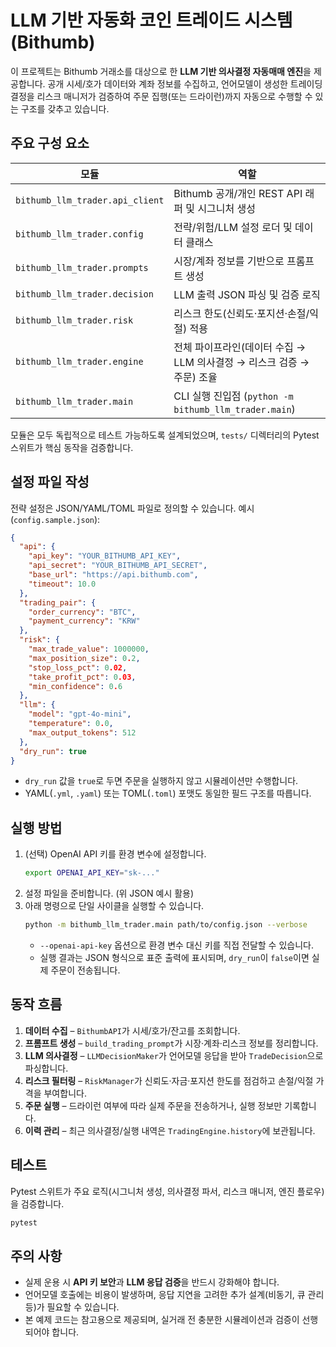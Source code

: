 # LLM 기반 자동화 코인 트레이드 시스템 (Bithumb)

이 프로젝트는 Bithumb 거래소를 대상으로 한 **LLM 기반 의사결정 자동매매 엔진**을 제공합니다. 
공개 시세/호가 데이터와 계좌 정보를 수집하고, 언어모델이 생성한 트레이딩 결정을 리스크 매니저가 검증하여 
주문 집행(또는 드라이런)까지 자동으로 수행할 수 있는 구조를 갖추고 있습니다.

## 주요 구성 요소

| 모듈 | 역할 |
| --- | --- |
| `bithumb_llm_trader.api_client` | Bithumb 공개/개인 REST API 래퍼 및 시그니처 생성 |
| `bithumb_llm_trader.config` | 전략/위험/LLM 설정 로더 및 데이터 클래스 |
| `bithumb_llm_trader.prompts` | 시장/계좌 정보를 기반으로 프롬프트 생성 |
| `bithumb_llm_trader.decision` | LLM 출력 JSON 파싱 및 검증 로직 |
| `bithumb_llm_trader.risk` | 리스크 한도(신뢰도·포지션·손절/익절) 적용 |
| `bithumb_llm_trader.engine` | 전체 파이프라인(데이터 수집 → LLM 의사결정 → 리스크 검증 → 주문) 조율 |
| `bithumb_llm_trader.main` | CLI 실행 진입점 (`python -m bithumb_llm_trader.main`) |

모듈은 모두 독립적으로 테스트 가능하도록 설계되었으며, `tests/` 디렉터리의 Pytest 스위트가 핵심 동작을 검증합니다.

## 설정 파일 작성

전략 설정은 JSON/YAML/TOML 파일로 정의할 수 있습니다. 예시(`config.sample.json`):

```json
{
  "api": {
    "api_key": "YOUR_BITHUMB_API_KEY",
    "api_secret": "YOUR_BITHUMB_API_SECRET",
    "base_url": "https://api.bithumb.com",
    "timeout": 10.0
  },
  "trading_pair": {
    "order_currency": "BTC",
    "payment_currency": "KRW"
  },
  "risk": {
    "max_trade_value": 1000000,
    "max_position_size": 0.2,
    "stop_loss_pct": 0.02,
    "take_profit_pct": 0.03,
    "min_confidence": 0.6
  },
  "llm": {
    "model": "gpt-4o-mini",
    "temperature": 0.0,
    "max_output_tokens": 512
  },
  "dry_run": true
}
```

* `dry_run` 값을 `true`로 두면 주문을 실행하지 않고 시뮬레이션만 수행합니다.
* YAML(`.yml`, `.yaml`) 또는 TOML(`.toml`) 포맷도 동일한 필드 구조를 따릅니다.

## 실행 방법

1. (선택) OpenAI API 키를 환경 변수에 설정합니다.
   ```bash
   export OPENAI_API_KEY="sk-..."
   ```
2. 설정 파일을 준비합니다. (위 JSON 예시 활용)
3. 아래 명령으로 단일 사이클을 실행할 수 있습니다.
   ```bash
   python -m bithumb_llm_trader.main path/to/config.json --verbose
   ```
   * `--openai-api-key` 옵션으로 환경 변수 대신 키를 직접 전달할 수 있습니다.
   * 실행 결과는 JSON 형식으로 표준 출력에 표시되며, `dry_run`이 `false`이면 실제 주문이 전송됩니다.

## 동작 흐름

1. **데이터 수집** – `BithumbAPI`가 시세/호가/잔고를 조회합니다.
2. **프롬프트 생성** – `build_trading_prompt`가 시장·계좌·리스크 정보를 정리합니다.
3. **LLM 의사결정** – `LLMDecisionMaker`가 언어모델 응답을 받아 `TradeDecision`으로 파싱합니다.
4. **리스크 필터링** – `RiskManager`가 신뢰도·자금·포지션 한도를 점검하고 손절/익절 가격을 부여합니다.
5. **주문 실행** – 드라이런 여부에 따라 실제 주문을 전송하거나, 실행 정보만 기록합니다.
6. **이력 관리** – 최근 의사결정/실행 내역은 `TradingEngine.history`에 보관됩니다.

## 테스트

Pytest 스위트가 주요 로직(시그니처 생성, 의사결정 파서, 리스크 매니저, 엔진 플로우)을 검증합니다.

```bash
pytest
```

## 주의 사항

- 실제 운용 시 **API 키 보안**과 **LLM 응답 검증**을 반드시 강화해야 합니다.
- 언어모델 호출에는 비용이 발생하며, 응답 지연을 고려한 추가 설계(비동기, 큐 관리 등)가 필요할 수 있습니다.
- 본 예제 코드는 참고용으로 제공되며, 실거래 전 충분한 시뮬레이션과 검증이 선행되어야 합니다.
